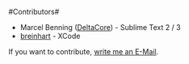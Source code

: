 #Contributors#
- Marcel Benning ([DeltaCore](https://github.com/DeltaCore)) - Sublime Text 2 / 3
- [breinhart](https://github.com/breinhart) - XCode

If you want to contribute, [write me an E-Mail](mailto:info@ccmob.net).
